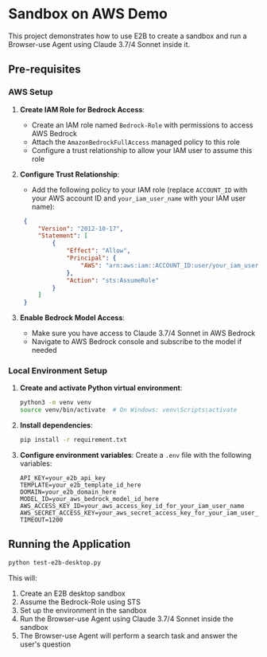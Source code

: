 # Sandbox on AWS Demo

This project demonstrates how to use E2B to create a sandbox and run a Browser-use Agent using Claude 3.7/4 Sonnet inside it.

## Pre-requisites

### AWS Setup

1. **Create IAM Role for Bedrock Access**:
   - Create an IAM role named `Bedrock-Role` with permissions to access AWS Bedrock
   - Attach the `AmazonBedrockFullAccess` managed policy to this role
   - Configure a trust relationship to allow your IAM user to assume this role

2. **Configure Trust Relationship**:
   - Add the following policy to your IAM role (replace `ACCOUNT_ID` with your AWS account ID and `your_iam_user_name` with your IAM user name):
   ```json
    {
        "Version": "2012-10-17",
        "Statement": [
            {
                "Effect": "Allow",
                "Principal": {
                    "AWS": "arn:aws:iam::ACCOUNT_ID:user/your_iam_user_name"
                },
                "Action": "sts:AssumeRole"
            }
        ]
    }
   ```

3. **Enable Bedrock Model Access**:
   - Make sure you have access to Claude 3.7/4 Sonnet in AWS Bedrock
   - Navigate to AWS Bedrock console and subscribe to the model if needed

### Local Environment Setup

1. **Create and activate Python virtual environment**:
   ```bash
   python3 -m venv venv
   source venv/bin/activate  # On Windows: venv\Scripts\activate
   ```

2. **Install dependencies**:
   ```bash
   pip install -r requirement.txt
   ```

3. **Configure environment variables**:
   Create a `.env` file with the following variables:
   ```
   API_KEY=your_e2b_api_key
   TEMPLATE=your_e2b_template_id_here
   DOMAIN=your_e2b_domain_here
   MODEL_ID=your_aws_bedrock_model_id_here
   AWS_ACCESS_KEY_ID=your_aws_access_key_id_for_your_iam_user_name
   AWS_SECRET_ACCESS_KEY=your_aws_secret_access_key_for_your_iam_user_name
   TIMEOUT=1200
   ```

## Running the Application

```bash
python test-e2b-desktop.py
```

This will:
1. Create an E2B desktop sandbox
2. Assume the Bedrock-Role using STS
3. Set up the environment in the sandbox
4. Run the Browser-use Agent using Claude 3.7/4 Sonnet inside the sandbox
5. The Browser-use Agent will perform a search task and answer the user's question
